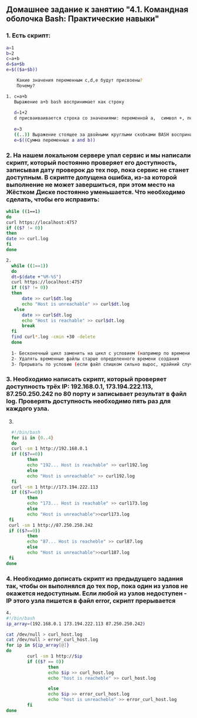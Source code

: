 ## Домашнее задание к занятию "4.1. Командная оболочка Bash: Практические навыки"

### 1. Есть скрипт:
``` bash
a=1
b=2
c=a+b
d=$a+$b
e=$(($a+$b))

    Какие значения переменным c,d,e будут присвоены?
    Почему?

1. c=a+b
   Выражение a+b bash воспринимает как строку
   
   d=1+2
   d присваиваивается строка со значениями: переменной a,  символ +, переменной b
  
   e=3
   ((..)) Выражение стоящее за двойными круглыми скобками BASH воспринимает как арифметическая операция. Переменной
   e=$((Сумма переменных a and b))
```   

### 2. На нашем локальном сервере упал сервис и мы написали скрипт, который постоянно проверяет его доступность, записывая дату проверок до тех пор, пока сервис не станет доступным. В скрипте допущена ошибка, из-за которой выполнение не может завершиться, при этом место на Жёстком Диске постоянно уменьшается. Что необходимо сделать, чтобы его исправить:
``` bash
while ((1==1)
do
curl https://localhost:4757
if (($? != 0))
then
date >> curl.log
fi
done
```
``` bash
2.
  while ((1==1))
  do
  dt=$(date +"%M-%S")
  curl https://localhost:4757
  if (($? != 0))
  then 
      date >> curl$dt.log
      echo "Host is unreachable" >> curl$dt.log
   else
      date >> curl$dt.log
      echo "Host is reachable" >> curl$dt.log
      break
  fi
  find curl*.log -cmin +30 -delete
  done
  
  1- Бесконечный цикл заменить на цикл с условием (например по времени создания)
  2- Удалять временные файлы старше определенного времени создания
  3- Прерывать по условию (если файл слишком сильно вырос, крайний случай)
  ```
  
### 3. Необходимо написать скрипт, который проверяет доступность трёх IP: 192.168.0.1, 173.194.222.113, 87.250.250.242 по 80 порту и записывает результат в файл log. Проверять доступность необходимо пять раз для каждого узла.  

3.
``` bash 
  #!/bin/bash
  for ii in {0..4}
  do
  curl -sm 1 http://192.168.0.1
  if (($?==0))
        then
        echo "192... Host is reachable" >> curl192.log
        else
        echo "Host is unreachable" >> curl192.log
  fi
  curl -sm 1 http://173.194.222.113
  if (($?==0))
        then
        echo "173... Host is reachable" >> curl173.log
        else
        echo "Host is unreachable">>curl173.log
 fi
 curl -sm 1 http://87.250.250.242
 if (($?==0))
        then
        echo "87... Host is reacheble" >> curl87.log
        else
        echo "Host is unreachable">>curl187.log
 fi
done
```
### 4. Необходимо дописать скрипт из предыдущего задания так, чтобы он выполнялся до тех пор, пока один из узлов не окажется недоступным. Если любой из узлов недоступен - IP этого узла пишется в файл error, скрипт прерывается
``` bash
4.
#!/bin/bash
ip_array=(192.168.0.1 173.194.222.113 87.250.250.242)

cat /dev/null > curl_host.log
cat /dev/null > error_curl_host.log
for ip in ${ip_array[@]}
do
        curl -sm 1 http://$ip
        if (($? == 0))
                then
                echo $ip >> curl_host.log
                echo "host is reacheble" >> curl_host.log

                else
                echo $ip >> error_curl_host.log
                echo "host is unreacheble" >> error_curl_host.log
        fi
done

```
